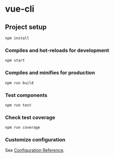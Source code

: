 # vue-cli

## Project setup
```
npm install
```

### Compiles and hot-reloads for development
```
npm start
```

### Compiles and minifies for production
```
npm run build
```

### Test components
```
npm run test
```

### Check test coverage
```
npm run coverage
```

### Customize configuration
See [Configuration Reference](https://cli.vuejs.org/config/).
